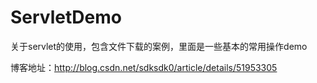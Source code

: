 # ServletDemo
关于servlet的使用，包含文件下载的案例，里面是一些基本的常用操作demo

博客地址：http://blog.csdn.net/sdksdk0/article/details/51953305
